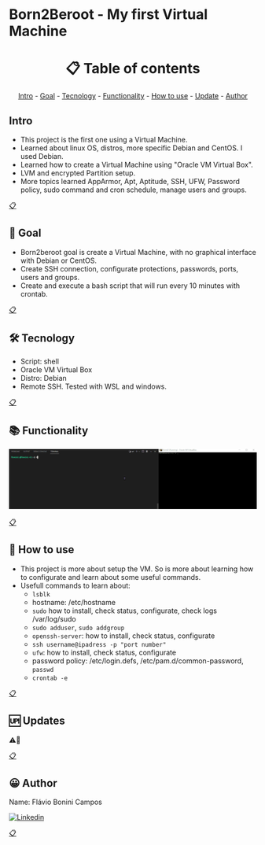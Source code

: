 # Born2Beroot - My first Virtual Machine

<h1 name ="content" align = "center">📋 Table of contents</h1>
<p align = "center">
  <a href = "#intro">Intro</a> -
  <a href = "#goal">Goal</a> -
  <a href = "#tec">Tecnology</a> -
  <a href = "#function">Functionality</a> -
  <a href = "#how">How to use</a> -
  <a href = "#update">Update</a> -
  <a href = "#author">Author</a>
</p>

<a name="intro"/> <h2> Intro </h2> </a>
- This project is the first one using a Virtual Machine.
- Learned about linux OS, distros, more specific Debian and CentOS. I used Debian.
- Learned how to create a Virtual Machine using "Oracle VM Virtual Box".
- LVM and encrypted Partition setup.
- More topics learned AppArmor, Apt, Aptitude, SSH, UFW, Password policy, sudo command and cron schedule, manage users and groups.
<p></p>
<a href = "#content">📋</a>

<a name="goal"/> <h2> 🎯 Goal </h2> </a>
- Born2beroot goal is create a Virtual Machine, with no graphical interface with Debian or CentOS.
- Create SSH connection, configurate protections, passwords, ports, users and groups.
- Create and execute a bash script that will run every 10 minutes with crontab.
<p></p>
<a href = "#content">📋</a>

<a name="tec"/> <h2> 🛠️ Tecnology </h2> </a>
- Script: shell
- Oracle VM Virtual Box
- Distro: Debian
- Remote SSH. Tested with WSL and windows.
<p></p>
<a href = "#content">📋</a>

<a name="function"/> <h2> 📚 Functionality </h2> </a>

![VM Gif 01](https://github.com/GitFlaviobc/Born2beRoot/blob/main/gif/Born2beRoot.gif)

<p></p>
<a href = "#content">📋</a>

<a name="how"/> <h2> 📖 How to use </h2> </a>

- This project is more about setup the VM. So is more about learning how to configurate and learn about some useful commands.
- Usefull commands to learn about:
  - ```lsblk```
  - hostname: /etc/hostname
  - ```sudo``` how to install, check status, configurate, check logs /var/log/sudo
  - ```sudo adduser```, ```sudo addgroup``` 
  - ```openssh-server```: how to install, check status, configurate
  - ```ssh username@ipadress -p "port number"```
  - ```ufw```: how to install, check status, configurate
  - password policy: /etc/login.defs, /etc/pam.d/common-password, ```passwd```
  - ```crontab -e```

<p></p>
<a href = "#content">📋</a>

<a name="update"/> <h2> 🆙 Updates </h2> </a>
⚠️🚧
<p></p>
<a href = "#content">📋</a>

<a name="author"/> <h2> 😀 Author </h2> </a>
Name: Flávio Bonini Campos
<p></p>

[![Linkedin](https://img.shields.io/badge/LinkedIn-0077B5?style=for-the-badge&logo=linkedin&logoColor=white)](https://www.linkedin.com/in/flaviobc88/)
<p></p>
<a href = "#content">📋</a>
<p></p>
